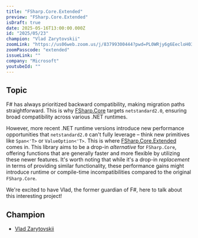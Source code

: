```yaml
---
title: "FSharp.Core.Extended"
preview: "FSharp.Core.Extended"
isDraft: true
date: 2025-05-16T13:00:00.000Z
id: "2025/05/23"
champion: "Vlad Zarytovskii"
zoomLink: "https://us06web.zoom.us/j/83799300444?pwd=PL0WRjy6g6EecloH03C94vqyDSFBpS.1"
zoomPasscode: "extended"
issueLink: ""
company: "Microsoft"
youtubeId: ""
---
```


## Topic

F# has always prioritized backward compatibility, making migration paths straightforward. This is why [FSharp.Core](https://www.nuget.org/packages/FSharp.Core) targets `netstandard2.0`, ensuring broad compatibility across various .NET runtimes.

However, more recent .NET runtime versions introduce new performance opportunities that `netstandard2.0` can't fully leverage – think new primitives like `Span<'T>` or `ValueOption<'T>`. This is where [FSharp.Core.Extended](https://github.com/vzarytovskii/FSharp.Core.Extended) comes in. This library aims to be a drop-in _alternative_ for `FSharp.Core`, offering functions that are generally faster and more flexible by utilizing these newer features. It's worth noting that while it's a drop-in _replacement_ in terms of providing similar functionality, these performance gains might introduce runtime or compile-time incompatibilities compared to the original `FSharp.Core`.

We're excited to have Vlad, the former guardian of F#, here to talk about this interesting project!

## Champion

- [Vlad Zarytovskii](https://github.com/vzarytovskii)
